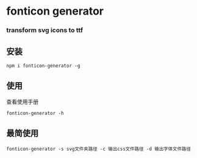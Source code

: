# fonticon generator

### transform svg icons to ttf


## 安装
```
npm i fonticon-generator -g
```


## 使用

查看使用手册

```
fonticon-generator -h
```

## 最简使用

```
fonticon-generator -s svg文件夹路径 -c 输出css文件路径 -d 输出字体文件路径
```
